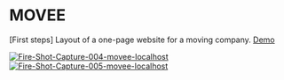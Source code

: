 # MOVEE

[First steps] Layout of a one-page website for a moving company. <a href="https://stalwart-tapioca-1b5417.netlify.app/">Demo</a>


<a href="https://ibb.co/HXdqTQR"><img src="https://i.ibb.co/HXdqTQR/Fire-Shot-Capture-004-movee-localhost.png" alt="Fire-Shot-Capture-004-movee-localhost" border="0"></a>
<a href="https://ibb.co/9T9vfLn"><img src="https://i.ibb.co/9T9vfLn/Fire-Shot-Capture-005-movee-localhost.png" alt="Fire-Shot-Capture-005-movee-localhost" border="0"></a>
